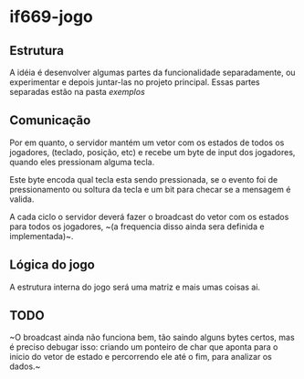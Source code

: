 # if669-jogo
## Estrutura
A idéia é desenvolver algumas partes da funcionalidade separadamente, ou experimentar e depois juntar-las no projeto principal.
Essas partes separadas estão na pasta _exemplos_

## Comunicação
Por em quanto, o servidor mantém um vetor com os estados de todos os jogadores, (teclado, posição, etc) e recebe um byte de input dos
jogadores, quando eles pressionam alguma tecla. 

Este byte encoda qual tecla esta sendo pressionada, se o evento foi de pressionamento 
ou soltura da tecla e um bit para checar se a mensagem é valida.

A cada ciclo o servidor deverá fazer o broadcast do vetor com os estados para todos os jogadores, ~(a frequencia disso ainda sera 
definida e implementada)~.

## Lógica do jogo
A estrutura interna do jogo será uma matriz e mais umas coisas ai.


## TODO
~O broadcast ainda não funciona bem, tão saindo alguns bytes certos, mas é preciso debugar isso: criando um ponteiro de char que aponta
para o inicio do vetor de estado e percorrendo ele até o fim, para analizar os dados.~
